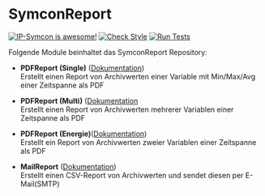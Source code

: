 # SymconReport

[![IP-Symcon is awesome!](https://img.shields.io/badge/IP--Symcon-5.1-blue.svg)](https://www.symcon.de)
[![Check Style](https://github.com/symcon/SymconReport/workflows/Check%20Style/badge.svg)](https://github.com/symcon/SymconReport/actions)
[![Run Tests](https://github.com/symcon/SymconReport/workflows/Run%20Tests/badge.svg)](https://github.com/symcon/SymconReport/actions)

Folgende Module beinhaltet das SymconReport Repository:

- __PDFReport (Single)__ ([Dokumentation](PDFReportSingle))  
    Erstellt einen Report von Archivwerten einer Variable mit Min/Max/Avg einer Zeitspanne als PDF

- __PDFReport (Multi)__ ([Dokumentation](PDFReportMulti)  
    Erstellt einen Report von Archivwerten mehrerer Variablen einer Zeitspanne als PDF

- __PDFReport (Energie)__([Dokumentation](PDFReportEnergie))  
    Erstellt ein Report von Archivwerten zweier Variablen einer Zeitspanne als PDF

- __MailReport__ ([Dokumentation](MailReport))  
    Erstellt einen CSV-Report von Archivwerten und sendet diesen per E-Mail(SMTP)

